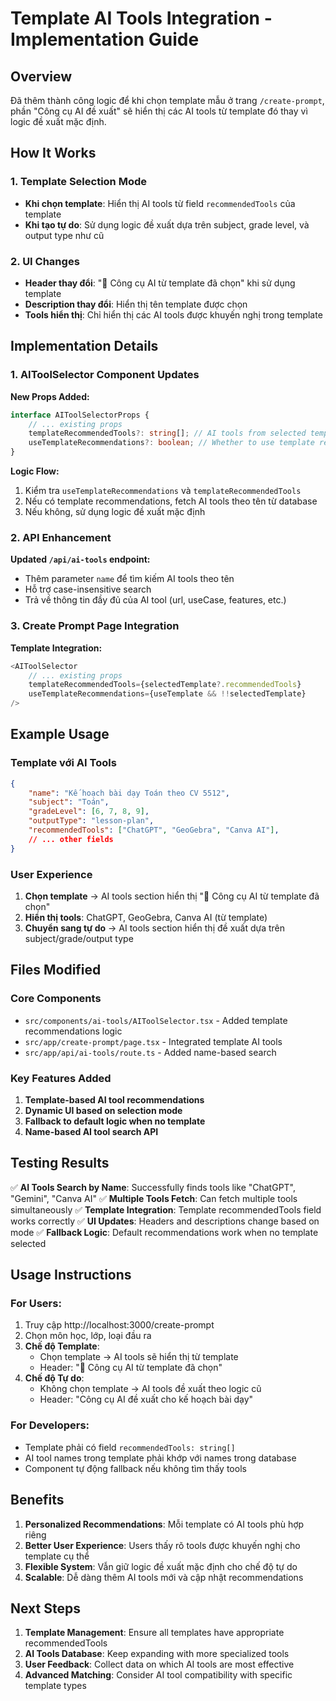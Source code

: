 # Template AI Tools Integration - Implementation Guide

## Overview

Đã thêm thành công logic để khi chọn template mẫu ở trang `/create-prompt`, phần "Công cụ AI đề xuất" sẽ hiển thị các AI tools từ template đó thay vì logic đề xuất mặc định.

## How It Works

### 1. Template Selection Mode
- **Khi chọn template**: Hiển thị AI tools từ field `recommendedTools` của template
- **Khi tạo tự do**: Sử dụng logic đề xuất dựa trên subject, grade level, và output type như cũ

### 2. UI Changes
- **Header thay đổi**: "🎯 Công cụ AI từ template đã chọn" khi sử dụng template
- **Description thay đổi**: Hiển thị tên template được chọn
- **Tools hiển thị**: Chỉ hiển thị các AI tools được khuyến nghị trong template

## Implementation Details

### 1. AIToolSelector Component Updates

**New Props Added:**
```typescript
interface AIToolSelectorProps {
    // ... existing props
    templateRecommendedTools?: string[]; // AI tools from selected template
    useTemplateRecommendations?: boolean; // Whether to use template recommendations
}
```

**Logic Flow:**
1. Kiểm tra `useTemplateRecommendations` và `templateRecommendedTools`
2. Nếu có template recommendations, fetch AI tools theo tên từ database
3. Nếu không, sử dụng logic đề xuất mặc định

### 2. API Enhancement

**Updated `/api/ai-tools` endpoint:**
- Thêm parameter `name` để tìm kiếm AI tools theo tên
- Hỗ trợ case-insensitive search
- Trả về thông tin đầy đủ của AI tool (url, useCase, features, etc.)

### 3. Create Prompt Page Integration

**Template Integration:**
```typescript
<AIToolSelector
    // ... existing props
    templateRecommendedTools={selectedTemplate?.recommendedTools}
    useTemplateRecommendations={useTemplate && !!selectedTemplate}
/>
```

## Example Usage

### Template với AI Tools
```json
{
    "name": "Kế hoạch bài dạy Toán theo CV 5512",
    "subject": "Toán",
    "gradeLevel": [6, 7, 8, 9],
    "outputType": "lesson-plan",
    "recommendedTools": ["ChatGPT", "GeoGebra", "Canva AI"],
    // ... other fields
}
```

### User Experience
1. **Chọn template** → AI tools section hiển thị "🎯 Công cụ AI từ template đã chọn"
2. **Hiển thị tools**: ChatGPT, GeoGebra, Canva AI (từ template)
3. **Chuyển sang tự do** → AI tools section hiển thị đề xuất dựa trên subject/grade/output type

## Files Modified

### Core Components
- `src/components/ai-tools/AIToolSelector.tsx` - Added template recommendations logic
- `src/app/create-prompt/page.tsx` - Integrated template AI tools
- `src/app/api/ai-tools/route.ts` - Added name-based search

### Key Features Added
1. **Template-based AI tool recommendations**
2. **Dynamic UI based on selection mode**
3. **Fallback to default logic when no template**
4. **Name-based AI tool search API**

## Testing Results

✅ **AI Tools Search by Name**: Successfully finds tools like "ChatGPT", "Gemini", "Canva AI"
✅ **Multiple Tools Fetch**: Can fetch multiple tools simultaneously
✅ **Template Integration**: Template recommendedTools field works correctly
✅ **UI Updates**: Headers and descriptions change based on mode
✅ **Fallback Logic**: Default recommendations work when no template selected

## Usage Instructions

### For Users:
1. Truy cập http://localhost:3000/create-prompt
2. Chọn môn học, lớp, loại đầu ra
3. **Chế độ Template**: 
   - Chọn template → AI tools sẽ hiển thị từ template
   - Header: "🎯 Công cụ AI từ template đã chọn"
4. **Chế độ Tự do**:
   - Không chọn template → AI tools đề xuất theo logic cũ
   - Header: "Công cụ AI đề xuất cho kế hoạch bài dạy"

### For Developers:
- Template phải có field `recommendedTools: string[]`
- AI tool names trong template phải khớp với names trong database
- Component tự động fallback nếu không tìm thấy tools

## Benefits

1. **Personalized Recommendations**: Mỗi template có AI tools phù hợp riêng
2. **Better User Experience**: Users thấy rõ tools được khuyến nghị cho template cụ thể
3. **Flexible System**: Vẫn giữ logic đề xuất mặc định cho chế độ tự do
4. **Scalable**: Dễ dàng thêm AI tools mới và cập nhật recommendations

## Next Steps

1. **Template Management**: Ensure all templates have appropriate recommendedTools
2. **AI Tools Database**: Keep expanding with more specialized tools
3. **User Feedback**: Collect data on which AI tools are most effective
4. **Advanced Matching**: Consider AI tool compatibility with specific template types